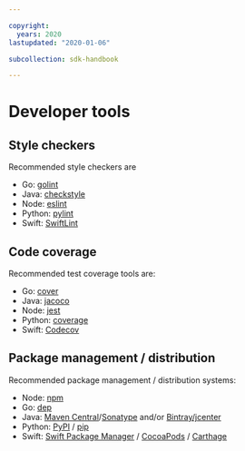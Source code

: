 ```yaml
---

copyright:
  years: 2020
lastupdated: "2020-01-06"

subcollection: sdk-handbook

---
```


# Developer tools

## Style checkers

Recommended style checkers are

- Go: [golint](https://github.com/golang/lint)
- Java: [checkstyle](http://checkstyle.sourceforge.net/)
- Node: [eslint](https://eslint.org/)
- Python: [pylint](https://www.pylint.org/)
- Swift: [SwiftLint](https://github.com/realm/SwiftLint)

## Code coverage

Recommended test coverage tools are:

- Go: [cover](https://golang.org/cmd/cover/)
- Java: [jacoco](http://www.jacoco.org/jacoco/trunk/index.html)
- Node: [jest](https://jestjs.io/)
- Python: [coverage](https://pypi.python.org/pypi/coverage)
- Swift: [Codecov](https://codecov.io/)

## <a name="package-management"></a> Package management / distribution

Recommended package management / distribution systems:

- Node: [npm](https://www.npmjs.com/)
- Go: [dep](https://github.com/golang/dep)
- Java: [Maven Central](https://search.maven.org/)/[Sonatype](https://oss.sonatype.org) and/or [Bintray/jcenter](https://bintray.com/bintray/jcenter)
- Python: [PyPI](https://pypi.python.org/) / [pip](https://pypi.python.org/pypi/pip)
- Swift: [Swift Package Manager](https://swift.org/package-manager/) / [CocoaPods](https://cocoapods.org/) / [Carthage](https://github.com/Carthage/Carthage)
